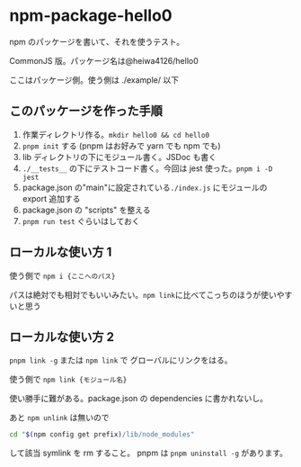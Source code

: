 # npm-package-hello0

npm のパッケージを書いて、それを使うテスト。

CommonJS 版。パッケージ名は@heiwa4126/hello0

ここはパッケージ側。使う側は ./example/ 以下

## このパッケージを作った手順

1. 作業ディレクトリ作る。`mkdir hello0 && cd hello0`
1. `pnpm init` する (pnpm はお好みで yarn でも npm でも)
1. lib ディレクトリの下にモジュール書く。JSDoc も書く
1. `./__tests__` の下にテストコード書く。今回は jest 使った。`pnpm i -D jest`
1. package.json の"main"に設定されている`./index.js` にモジュールの export 追加する
1. package.json の "scripts" を整える
1. `pnpm run test` ぐらいはしておく

## ローカルな使い方 1

使う側で `npm i {ここへのパス}`

パスは絶対でも相対でもいいみたい。`npm link`に比べてこっちのほうが使いやすいと思う

## ローカルな使い方 2

`pnpm link -g` または `npm link` で グローバルにリンクをはる。

使う側で `npm link {モジュール名}`

使い勝手に難がある。package.json の dependencies に書かれないし。

あと `npm unlink` は無いので

```bash
cd "$(npm config get prefix)/lib/node_modules"
```

して該当 symlink を rm すること。
pnpm は `pnpm uninstall -g` があります。
